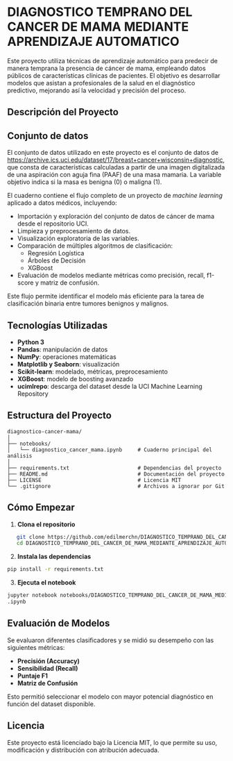 # DIAGNOSTICO TEMPRANO DEL CANCER DE MAMA MEDIANTE APRENDIZAJE AUTOMATICO

Este proyecto utiliza técnicas de aprendizaje automático para predecir de manera temprana la presencia de cáncer de mama, empleando datos públicos de características clínicas de pacientes. El objetivo es desarrollar modelos que asistan a profesionales de la salud en el diagnóstico predictivo, mejorando así la velocidad y precisión del proceso.

## Descripción del Proyecto
## Conjunto de datos
El conjunto de datos utilizado en este proyecto es el conjunto de datos de https://archive.ics.uci.edu/dataset/17/breast+cancer+wisconsin+diagnostic, que consta de características calculadas a partir de una imagen digitalizada de una aspiración con aguja fina (PAAF) de una masa mamaria. La variable objetivo indica si la masa es benigna (0) o maligna (1).

El cuaderno contiene el flujo completo de un proyecto de *machine learning* aplicado a datos médicos, incluyendo:

- Importación y exploración del conjunto de datos de cáncer de mama desde el repositorio UCI.
- Limpieza y preprocesamiento de datos.
- Visualización exploratoria de las variables.
- Comparación de múltiples algoritmos de clasificación:
  - Regresión Logística
  - Árboles de Decisión
  - XGBoost
- Evaluación de modelos mediante métricas como precisión, recall, f1-score y matriz de confusión.

Este flujo permite identificar el modelo más eficiente para la tarea de clasificación binaria entre tumores benignos y malignos.

## Tecnologías Utilizadas

- **Python 3**
- **Pandas**: manipulación de datos
- **NumPy**: operaciones matemáticas
- **Matplotlib y Seaborn**: visualización
- **Scikit-learn**: modelado, métricas, preprocesamiento
- **XGBoost**: modelo de boosting avanzado
- **ucimlrepo**: descarga del dataset desde la UCI Machine Learning Repository

## Estructura del Proyecto

```
diagnostico-cancer-mama/
│
├── notebooks/
│   └── diagnostico_cancer_mama.ipynb     # Cuaderno principal del análisis
│
├── requirements.txt                      # Dependencias del proyecto
├── README.md                             # Documentación del proyecto
├── LICENSE                               # Licencia MIT
└── .gitignore                            # Archivos a ignorar por Git
```

## Cómo Empezar

1. **Clona el repositorio**
```bash
   git clone https://github.com/edilmerchn/DIAGNOSTICO_TEMPRANO_DEL_CANCER_DE_MAMA_MEDIANTE_APRENDIZAJE_AUTOMATICO
   cd DIAGNOSTICO_TEMPRANO_DEL_CANCER_DE_MAMA_MEDIANTE_APRENDIZAJE_AUTOMATICO
```

2. **Instala las dependencias**
```bash
pip install -r requirements.txt
```

3. **Ejecuta el notebook**
```bash
jupyter notebook notebooks/DIAGNOSTICO_TEMPRANO_DEL_CANCER_DE_MAMA_MEDIANTE_APRENDIZAJE_AUTOMATICO
.ipynb
```

## Evaluación de Modelos

Se evaluaron diferentes clasificadores y se midió su desempeño con las siguientes métricas:

- **Precisión (Accuracy)**
- **Sensibilidad (Recall)**
- **Puntaje F1**
- **Matriz de Confusión**

Esto permitió seleccionar el modelo con mayor potencial diagnóstico en función del dataset disponible.

## Licencia

Este proyecto está licenciado bajo la Licencia MIT, lo que permite su uso, modificación y distribución con atribución adecuada.
